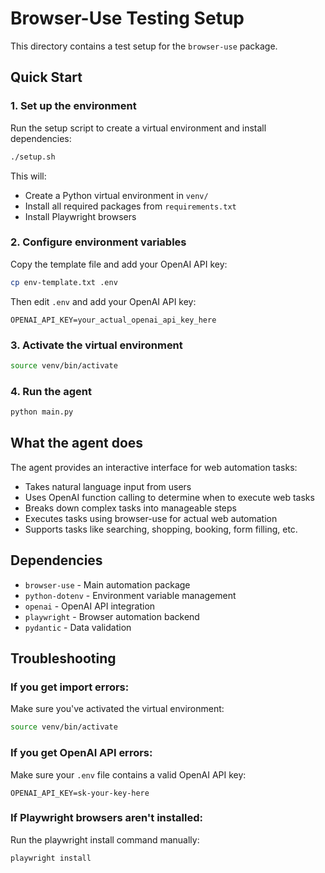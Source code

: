 # Browser-Use Testing Setup

This directory contains a test setup for the `browser-use` package.

## Quick Start

### 1. Set up the environment

Run the setup script to create a virtual environment and install dependencies:

```bash
./setup.sh
```

This will:
- Create a Python virtual environment in `venv/`
- Install all required packages from `requirements.txt`
- Install Playwright browsers

### 2. Configure environment variables

Copy the template file and add your OpenAI API key:

```bash
cp env-template.txt .env
```

Then edit `.env` and add your OpenAI API key:
```
OPENAI_API_KEY=your_actual_openai_api_key_here
```

### 3. Activate the virtual environment

```bash
source venv/bin/activate
```

### 4. Run the agent

```bash
python main.py
```

## What the agent does

The agent provides an interactive interface for web automation tasks:
- Takes natural language input from users
- Uses OpenAI function calling to determine when to execute web tasks
- Breaks down complex tasks into manageable steps
- Executes tasks using browser-use for actual web automation
- Supports tasks like searching, shopping, booking, form filling, etc.

## Dependencies

- `browser-use` - Main automation package
- `python-dotenv` - Environment variable management
- `openai` - OpenAI API integration
- `playwright` - Browser automation backend
- `pydantic` - Data validation

## Troubleshooting

### If you get import errors:
Make sure you've activated the virtual environment:
```bash
source venv/bin/activate
```

### If you get OpenAI API errors:
Make sure your `.env` file contains a valid OpenAI API key:
```
OPENAI_API_KEY=sk-your-key-here
```

### If Playwright browsers aren't installed:
Run the playwright install command manually:
```bash
playwright install
``` 